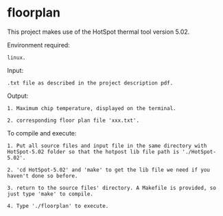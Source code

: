 # floorplan
This project makes use of the HotSpot thermal tool version 5.02.


Environment required: 

	linux.

Input:

	.txt file as described in the project description pdf.

Output:

	1. Maximum chip temperature, displayed on the terminal.
	
	2. corresponding floor plan file 'xxx.txt'.


To compile and execute:

	1. Put all source files and input file in the same directory with HotSpot-5.02 folder so that the hotpost lib file path is './HotSpot-5.02'.
	
	2. 'cd HotSpot-5.02' and 'make' to get the lib file we need if you haven't done so before.
	
	3. return to the source files' directory. A Makefile is provided, so just type 'make' to compile.
	
	4. Type './floorplan' to execute.

